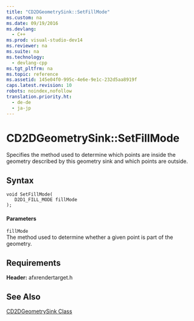 ```yaml
---
title: "CD2DGeometrySink::SetFillMode"
ms.custom: na
ms.date: 09/19/2016
ms.devlang: 
  - C++
ms.prod: visual-studio-dev14
ms.reviewer: na
ms.suite: na
ms.technology: 
  - devlang-cpp
ms.tgt_pltfrm: na
ms.topic: reference
ms.assetid: 145e04f0-995c-4e6e-9e1c-232d5aa8919f
caps.latest.revision: 10
robots: noindex,nofollow
translation.priority.ht: 
  - de-de
  - ja-jp
---
```

# CD2DGeometrySink::SetFillMode
Specifies the method used to determine which points are inside the geometry described by this geometry sink and which points are outside.  
  
## Syntax  
  
```  
void SetFillMode(  
   D2D1_FILL_MODE fillMode  
);  
```  
  
#### Parameters  
 `fillMode`  
 The method used to determine whether a given point is part of the geometry.  
  
## Requirements  
 **Header:** afxrendertarget.h  
  
## See Also  
 [CD2DGeometrySink Class](../vs140/CD2DGeometrySink-Class.md)